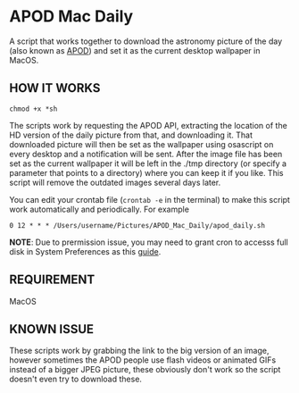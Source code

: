 # APOD Mac Daily

A script that works together to download the astronomy picture of the day (also known as [APOD](https://apod.nasa.gov/apod/)) and set it as the current desktop wallpaper in MacOS.

## HOW IT WORKS
`chmod +x *sh`

The scripts work by requesting the APOD API, extracting the location of the HD version of the daily picture from that, and downloading it. That downloaded picture will then be set as the wallpaper using osascript on every desktop and a notification will be sent. After the image file has been set as the current wallpaper it will be left in the ./tmp directory (or specify a parameter that points to a directory) where you can keep it if you like. This script will remove the outdated images several days later.

You can edit your crontab file  (`crontab -e` in the terminal) to make this script work automatically and periodically. For example

```cron
0 12 * * * /Users/username/Pictures/APOD_Mac_Daily/apod_daily.sh
```

**NOTE**: Due to prermission issue, you may need to grant cron to accesss full disk in System Preferences as this [guide](https://apple.stackexchange.com/questions/402132?#answer-402179).

## REQUIREMENT
MacOS

## KNOWN ISSUE
These scripts work by grabbing the link to the big version of an image, however sometimes the APOD people use flash videos or animated GIFs instead of a bigger JPEG picture, these obviously don't work so the script doesn't even try to download these.
